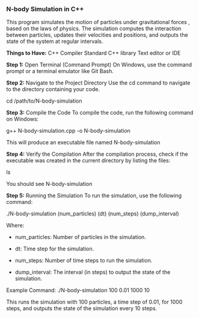 ### N-body Simulation in C++

This program simulates the motion of particles under gravitational forces
, based on the laws of physics. The simulation computes the interaction
between particles, updates their velocities and positions, and outputs the 
state of the system at regular intervals.

**Things to Have:**
C++ Compiler 
Standard C++ library
Text editor or IDE

**Step 1:** Open Terminal (Command Prompt)
On Windows, use the command prompt or a terminal emulator like Git Bash.


**Step 2:** Navigate to the Project Directory
Use the cd command to navigate to the directory containing your code.

cd /path/to/N-body-simulation


**Step 3:** Compile the Code
To compile the code, run the following command on Windows:

g++ N-body-simulation.cpp -o N-body-simulation

This will produce an executable file named N-body-simulation


**Step 4:** Verify the Compilation
After the compilation process, check if the executable was created 
in the current directory by listing the files:

ls

You should see N-body-simulation


**Step 5:** Running the Simulation
To run the simulation, use the following command:

./N-body-simulation (num_particles) (dt) (num_steps) (dump_interval)

Where:
- num_particles: Number of particles in the simulation.

- dt: Time step for the simulation.
  
- num_steps: Number of time steps to run the simulation.

- dump_interval: The interval (in steps) to output the state of the simulation.
  
Example Command:
./N-body-simulation 100 0.01 1000 10

This runs the simulation with 100 particles, a time step of 0.01, 
for 1000 steps, and outputs the state of the simulation every 10 steps.
